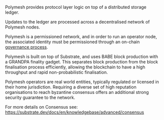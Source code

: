 Polymesh provides protocol layer logic on top of a distributed storage ledger.

Updates to the ledger are processed across a decentralised network of Polymesh nodes.

Polymesh is a permissioned network, and in order to run an operator node, the associated identity must be permissioned through an on-chain [governance process](./governance.md).

Polymesh is built on top of Substrate, and uses BABE block production with a GRANDPA finality gadget. This separates block production from the block finalisation process efficiently, allowing the blockchain to have a high throughput and rapid non-probabilistic finalisation.

Polymesh operators are real world entities, typically regulated or licensed in their home jurisdiction. Requiring a diverse set of high reputation organisations to reach byzantine consensus offers an additional strong security guarantee to the network.

For more details on Consensus see:  
<https://substrate.dev/docs/en/knowledgebase/advanced/consensus>